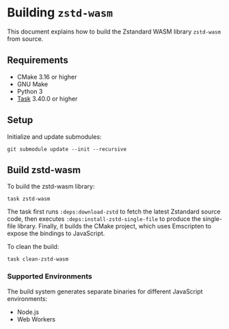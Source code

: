 # Building `zstd-wasm`

This document explains how to build the Zstandard WASM library `zstd-wasm` from source.

## Requirements
* CMake 3.16 or higher
* GNU Make
* Python 3
* [Task] 3.40.0 or higher

## Setup

Initialize and update submodules:

```shell
git submodule update --init --recursive
```

## Build zstd-wasm

To build the zstd-wasm library:

```shell
task zstd-wasm
```

The task first runs `:deps:download-zstd` to fetch the latest Zstandard source code, then executes
`:deps:install-zstd-single-file` to produce the single-file library. Finally, it builds the CMake
project, which uses Emscripten to expose the bindings to JavaScript.

To clean the build:

```shell
task clean-zstd-wasm
```

### Supported Environments

The build system generates separate binaries for different JavaScript environments:
- Node.js
- Web Workers

[Task]: https://taskfile.dev

